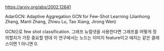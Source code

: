 https://arxiv.org/abs/2002.12641

AdarGCN: Adaptive Aggregation GCN for Few-Shot Learning (Jianhong Zhang, Manli Zhang, Zhiwu Lu, Tao Xiang, Jirong Wen)

GCN으로 few shot classification. 그래프 뉴럴넷을 사용한다면 그래프를 어떻게 정의할지가 가장 중요할 텐데 이 연구에서는 노드는 이미지 feature이고 에지는 같은 클래스이면 1 아니면 0.